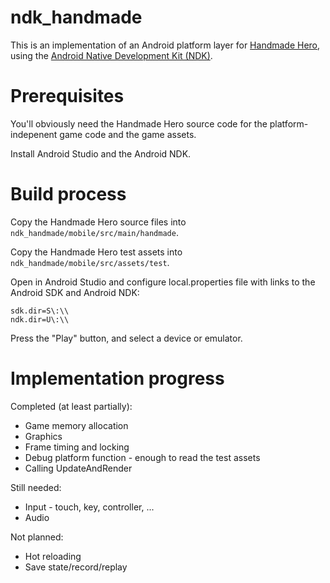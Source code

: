 # ndk_handmade

This is an implementation of an Android platform layer for [Handmade Hero](http://handmadehero.org/),
using the [Android Native Development Kit (NDK)](https://developer.android.com/tools/sdk/ndk/index.html).

# Prerequisites

You'll obviously need the Handmade Hero source code for the platform-indepenent game code and the
game assets.

Install Android Studio and the Android NDK.

# Build process

Copy the Handmade Hero source files into `ndk_handmade/mobile/src/main/handmade`.

Copy the Handmade Hero test assets into `ndk_handmade/mobile/src/assets/test`.

Open in Android Studio and configure local.properties file with links to the Android SDK and Android NDK:

    sdk.dir=S\:\\
    ndk.dir=U\:\\

Press the "Play" button, and select a device or emulator.

# Implementation progress

Completed (at least partially):

* Game memory allocation
* Graphics
* Frame timing and locking
* Debug platform function - enough to read the test assets
* Calling UpdateAndRender

Still needed:

* Input - touch, key, controller, ...
* Audio

Not planned:

* Hot reloading
* Save state/record/replay